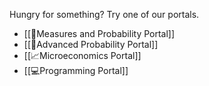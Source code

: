 Hungry for something? Try one of our portals.

* [[📏Measures and Probability Portal]]
* [[🎲Advanced Probability Portal]]
* [[📈Microeconomics Portal]]
* [[💻Programming Portal]]
